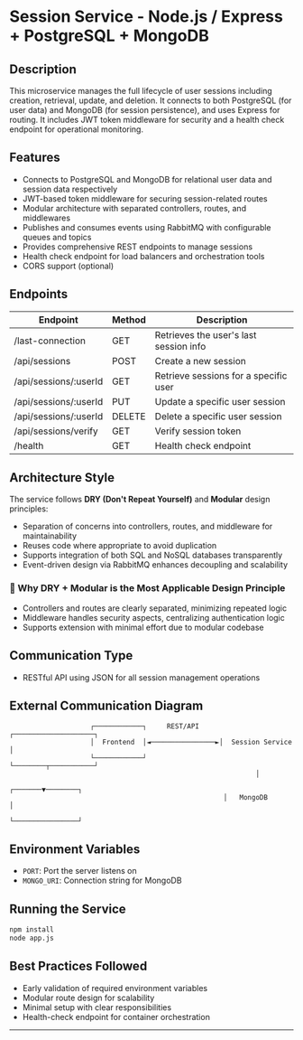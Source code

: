 # Session Service - Node.js / Express + PostgreSQL + MongoDB

## Description
This microservice manages the full lifecycle of user sessions including creation, retrieval, update, and deletion. It connects to both PostgreSQL (for user data) and MongoDB (for session persistence), and uses Express for routing. It includes JWT token middleware for security and a health check endpoint for operational monitoring.

## Features
- Connects to PostgreSQL and MongoDB for relational user data and session data respectively
- JWT-based token middleware for securing session-related routes
- Modular architecture with separated controllers, routes, and middlewares
- Publishes and consumes events using RabbitMQ with configurable queues and topics
- Provides comprehensive REST endpoints to manage sessions
- Health check endpoint for load balancers and orchestration tools
- CORS support (optional)

## Endpoints
| Endpoint               | Method | Description                                 |
|------------------------|--------|---------------------------------------------|
| /last-connection       | GET    | Retrieves the user's last session info      |
| /api/sessions          | POST   | Create a new session                         |
| /api/sessions/:userId  | GET    | Retrieve sessions for a specific user       |
| /api/sessions/:userId  | PUT    | Update a specific user session               |
| /api/sessions/:userId  | DELETE | Delete a specific user session               |
| /api/sessions/verify   | GET    | Verify session token                         |
| /health                | GET    | Health check endpoint                        |

## Architecture Style
The service follows **DRY (Don't Repeat Yourself)** and **Modular** design principles:

- Separation of concerns into controllers, routes, and middleware for maintainability
- Reuses code where appropriate to avoid duplication
- Supports integration of both SQL and NoSQL databases transparently
- Event-driven design via RabbitMQ enhances decoupling and scalability

### 📌 Why DRY + Modular is the Most Applicable Design Principle
- Controllers and routes are clearly separated, minimizing repeated logic
- Middleware handles security aspects, centralizing authentication logic
- Supports extension with minimal effort due to modular codebase

## Communication Type
- RESTful API using JSON for all session management operations

## External Communication Diagram
```
                    ┌────────────┐     REST/API     ┌────────────────────┐
                    │  Frontend  │◄────────────────►│  Session Service   │
                    └────────────┘                  └────────┬───────────┘
                                                             │
                                                     ┌───────▼────────┐
                                                     │   MongoDB      │
                                                     └────────────────┘
```

## Environment Variables
- `PORT`: Port the server listens on
- `MONGO_URI`: Connection string for MongoDB

## Running the Service
```bash
npm install
node app.js
```

## Best Practices Followed
- Early validation of required environment variables
- Modular route design for scalability
- Minimal setup with clear responsibilities
- Health-check endpoint for container orchestration

---
